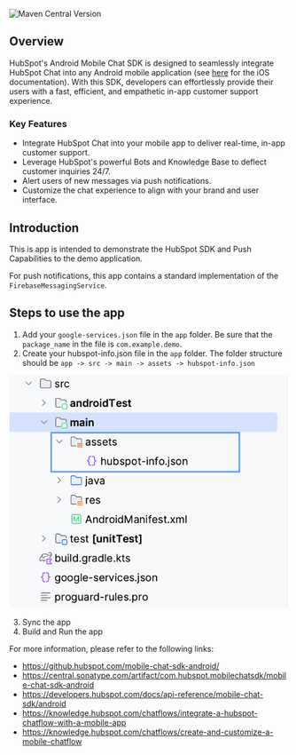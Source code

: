 ![Maven Central Version](https://img.shields.io/maven-central/v/com.hubspot.mobilechatsdk/mobile-chat-sdk-android)

## Overview

HubSpot's Android Mobile Chat SDK is designed to seamlessly integrate HubSpot Chat into any Android mobile application (see [here](https://github.hubspot.com/mobile-chat-sdk-ios/) for the iOS documentation). With this SDK, developers can effortlessly provide their users with a fast, efficient, and empathetic in-app customer support experience.

### Key Features

* Integrate HubSpot Chat into your mobile app to deliver real-time, in-app customer support.
* Leverage HubSpot's powerful Bots and Knowledge Base to deflect customer inquiries 24/7.
* Alert users of new messages via push notifications.
* Customize the chat experience to align with your brand and user interface.

## Introduction

This is app is intended to demonstrate the HubSpot SDK and Push Capabilities to the demo application.

For push notifications, this app contains a standard implementation of the `FirebaseMessagingService`.

## Steps to use the app

1. Add your `google-services.json` file in the `app` folder.
Be sure that the `package_name` in the file is `com.example.demo`.
2. Create your hubspot-info.json file in the `app` folder. The folder structure should be `app -> src -> main -> assets -> hubspot-info.json`

![HubspotConfig](https://github.com/HubSpot/mobile-chat-sdk-android/blob/main/hubspot/HubspotConfig.png)

3. Sync the app
4. Build and Run the app

For more information, please refer to the following links:
* https://github.hubspot.com/mobile-chat-sdk-android/
* https://central.sonatype.com/artifact/com.hubspot.mobilechatsdk/mobile-chat-sdk-android
* https://developers.hubspot.com/docs/api-reference/mobile-chat-sdk/android
* https://knowledge.hubspot.com/chatflows/integrate-a-hubspot-chatflow-with-a-mobile-app
* https://knowledge.hubspot.com/chatflows/create-and-customize-a-mobile-chatflow

